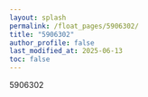 ```yaml
---
layout: splash
permalink: /float_pages/5906302/
title: "5906302"
author_profile: false
last_modified_at: 2025-06-13
toc: false
---
```

 
5906302
